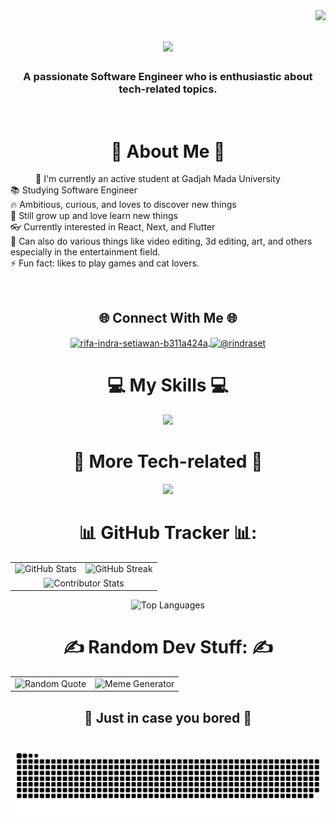 <img align="right" src="![visitor badge](https://visitor-badge.laobi.icu/badge?page_id=rifaset123.UASPraktikumMobile)" />

<h1 align="center">
    <img src="https://readme-typing-svg.herokuapp.com/?qfont=Righteous&size=35&center=true&vCenter=true&width=500&height=70&duration=4000&lines=Hi+There!+👋;+I'm+Rifa+Indra+Setiawan!;+You+Can+Call+Me+Rifa.;" />
</h1>

<h3 align="center"> A passionate Software Engineer who is enthusiastic about tech-related topics.</h3>

<br/>

<h1 align="center">💫 About Me 💫</h1>
<p style="text-indent: 40px">
  🔭 I'm currently an active student at Gadjah Mada University<br>
  📚 Studying Software Engineer<br>
  🔥 Ambitious, curious, and loves to discover new things <br>
  🌱 Still grow up and love learn new things<br>👓 Currently interested in React, Next, and Flutter<br>
  🤝 Can also do various things like video editing, 3d editing, art, and others especially in the entertainment field. <br>
  ⚡ Fun fact: likes to play games and cat lovers. </p>

<br/>

<div align="center">
    <h2>🌐 Connect With Me 🌐</h2>
    <p>
        <a href="https://linkedin.com/in/rifa-indra-setiawan-b311a424a" target="blank">
            <img align="center" src="https://raw.githubusercontent.com/rahuldkjain/github-profile-readme-generator/master/src/images/icons/Social/linked-in-alt.svg" alt="rifa-indra-setiawan-b311a424a" height="30" width="40" />
        </a>
        <a href="https://instagram.com/@rindraset" target="blank">
            <img align="center" src="https://raw.githubusercontent.com/rahuldkjain/github-profile-readme-generator/master/src/images/icons/Social/instagram.svg" alt="@rindraset" height="30" width="40" />
        </a>
    </p>
</div>
<!-- 
<div align="center">
    <h1> Tech Stack:</h1>
    <img src="https://img.shields.io/badge/c%23-%23239120.svg?style=for-the-badge&logo=csharp&logoColor=white" alt="C#"/>
    <img src="https://img.shields.io/badge/c++-%2300599C.svg?style=for-the-badge&logo=c%2B%2B&logoColor=white" alt="C++"/>
    <img src="https://img.shields.io/badge/java-%23ED8B00.svg?style=for-the-badge&logo=openjdk&logoColor=white" alt="Java"/>
    <img src="https://img.shields.io/badge/html5-%23E34F26.svg?style=for-the-badge&logo=html5&logoColor=white" alt="HTML5"/>
    <img src="https://img.shields.io/badge/javascript-%23323330.svg?style=for-the-badge&logo=javascript&logoColor=%23F7DF1E" alt="JavaScript"/>
    <img src="https://img.shields.io/badge/kotlin-%237F52FF.svg?style=for-the-badge&logo=kotlin&logoColor=white" alt="Kotlin"/>
    <img src="https://img.shields.io/badge/python-3670A0?style=for-the-badge&logo=python&logoColor=ffdd54" alt="Python"/>
    <img src="https://img.shields.io/badge/typescript-%23007ACC.svg?style=for-the-badge&logo=typescript&logoColor=white" alt="TypeScript"/>
    <img src="https://img.shields.io/badge/bootstrap-%238511FA.svg?style=for-the-badge&logo=bootstrap&logoColor=white" alt="Bootstrap"/>
    <img src="https://img.shields.io/badge/azure-%230072C6.svg?style=for-the-badge&logo=microsoftazure&logoColor=white" alt="Azure"/>
    <img src="https://img.shields.io/badge/react-%2320232a.svg?style=for-the-badge&logo=react&logoColor=%2361DAFB" alt="React"/>
    <img src="https://img.shields.io/badge/React%20Hook%20Form-%23EC5990.svg?style=for-the-badge&logo=reacthookform&logoColor=white" alt="React Hook Form"/>
    <img src="https://img.shields.io/badge/vite-%23646CFF.svg?style=for-the-badge&logo=vite&logoColor=white" alt="Vite"/>
    <img src="https://img.shields.io/badge/Apache%20Maven-C71A36?style=for-the-badge&logo=Apache%20Maven&logoColor=white" alt="Apache Maven"/>
    <img src="https://img.shields.io/badge/apache-%23D42029.svg?style=for-the-badge&logo=apache&logoColor=white" alt="Apache"/>
    <img src="https://img.shields.io/badge/nginx-%23009639.svg?style=for-the-badge&logo=nginx&logoColor=white" alt="Nginx"/>
    <img src="https://img.shields.io/badge/mysql-4479A1.svg?style=for-the-badge&logo=mysql&logoColor=white" alt="MySQL"/>
    <img src="https://img.shields.io/badge/github-%23121011.svg?style=for-the-badge&logo=github&logoColor=white" alt="GitHub"/>
    <img src="https://img.shields.io/badge/git-%23F05033.svg?style=for-the-badge&logo=git&logoColor=white" alt="Git"/>
    <img src="https://img.shields.io/badge/Trello-%23026AA7.svg?style=for-the-badge&logo=Trello&logoColor=white" alt="Trello"/>
    <img src="https://img.shields.io/badge/Postman-FF6C37?style=for-the-badge&logo=postman&logoColor=white" alt="Postman"/>
</div>
-->

<!--
<div align="center">
    <h1>🚀 More Tech-related :</h1>
    <img src="https://img.shields.io/badge/Adobe%20After%20Effects-9999FF.svg?style=for-the-badge&logo=Adobe%20After%20Effects&logoColor=white" alt="Adobe After Effects"/>
    <img src="https://img.shields.io/badge/adobe%20illustrator-%23FF9A00.svg?style=for-the-badge&logo=adobe%20illustrator&logoColor=white" alt="Adobe Illustrator"/>
    <img src="https://img.shields.io/badge/Adobe%20Lightroom-31A8FF.svg?style=for-the-badge&logo=Adobe%20Lightroom&logoColor=white" alt="Adobe Lightroom"/>
    <img src="https://img.shields.io/badge/adobe%20photoshop-%2331A8FF.svg?style=for-the-badge&logo=adobe%20photoshop&logoColor=white" alt="Adobe Photoshop"/>
    <img src="https://img.shields.io/badge/Adobe%20Premiere%20Pro-9999FF.svg?style=for-the-badge&logo=Adobe%20Premiere%20Pro&logoColor=white" alt="Adobe Premiere Pro"/>
    <img src="https://img.shields.io/badge/blender-%23F5792A.svg?style=for-the-badge&logo=blender&logoColor=white" alt="Blender"/>
    <img src="https://img.shields.io/badge/Canva-%2300C4CC.svg?style=for-the-badge&logo=Canva&logoColor=white" alt="Canva"/>
    <img src="https://img.shields.io/badge/figma-%23F24E1E.svg?style=for-the-badge&logo=figma&logoColor=white" alt="Figma"/>
    <img src="https://img.shields.io/badge/Krita-203759?style=for-the-badge&logo=krita&logoColor=EEF37B" alt="Krita"/>
</div>
-->


<div align="center">
    <h1>💻 My Skills 💻</h1>
  <p align="center">
  <a href="https://skillicons.dev">
    <img src="https://skillicons.dev/icons?i=androidstudio,azure,bootstrap,cs,css,firebase,html,java,js,kotlin,laravel,mysql,nginx,php,py,tailwind,ts&perline=9" />
  </a>
</p>
</div>

<div align="center">
    <h1>🚀 More Tech-related 🚀</h1>
  <p align="center">
  <a href="https://skillicons.dev">
    <img src="https://skillicons.dev/icons?i=ae,blender,discord,figma,git,github,godot,unity,idea,ai,notion,ps,pr,visualstudio,vscode&perline=8" />
  </a>
</p>
</div>

<h1 align="center">📊 GitHub Tracker 📊:</h1>

<table style="border: none;">
  <tr style="border: none;">
    <td style="border: none;"><img src="https://github-readme-stats.vercel.app/api?username=rifaset123&theme=tokyonight&hide_border=false&include_all_commits=false&count_private=false" alt="GitHub Stats" /></td>
    <td style="border: none;"><img src="https://github-readme-streak-stats.herokuapp.com/?user=rifaset123&theme=tokyonight&hide_border=false" alt="GitHub Streak" /></td>
  </tr>
  <tr style="border: none;">
    <td colspan="2" align="center" style="border: none;"><img src="https://github-contributor-stats.vercel.app/api?username=rifaset123&limit=5&theme=tokyonight&combine_all_yearly_contributions=true" alt="Contributor Stats" /></td>
  </tr>
  </tr>
</table>

<p align="center""><img src="https://github-readme-stats.vercel.app/api/top-langs/?username=rifaset123&theme=tokyonight&hide_border=false&include_all_commits=false&count_private=false&layout=compact" alt="Top Languages" /></p>

<h1 align="center">✍️ Random Dev Stuff: ✍️</h1>

<table>
  <tr>
    <td>
      <img src="https://quotes-github-readme.vercel.app/api?type=vertical&theme=radical" alt="Random Quote" />
    </td>
    <td>
      <img src="https://memer-new.vercel.app/" style="height: 400px;" alt="Meme Generator" />
    </td>     
  </tr>
</table>


<!--![](rifaset123/icegif-162.gif)-->

<!--![icegif-162](https://github.com/rifaset123/rifaset123/assets/134784642/9e9a3aab-362f-4558-afdf-e5c62c5f6f2c)-->

<div align="center">
  <h2>🐍 Just in case you bored 🐍</h2>
  <br>
  <img alt="snake eating my contributions" src="https://raw.githubusercontent.com/rifaset123/rifaset123/output/github-contribution-grid-snake.svg" />
  
  <br/><br/><br/>
</div>

